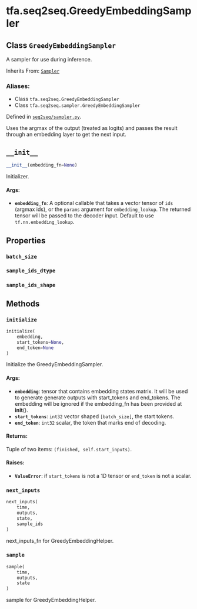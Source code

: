 <div itemscope itemtype="http://developers.google.com/ReferenceObject">
<meta itemprop="name" content="tfa.seq2seq.GreedyEmbeddingSampler" />
<meta itemprop="path" content="Stable" />
<meta itemprop="property" content="batch_size"/>
<meta itemprop="property" content="sample_ids_dtype"/>
<meta itemprop="property" content="sample_ids_shape"/>
<meta itemprop="property" content="__init__"/>
<meta itemprop="property" content="initialize"/>
<meta itemprop="property" content="next_inputs"/>
<meta itemprop="property" content="sample"/>
</div>

# tfa.seq2seq.GreedyEmbeddingSampler

## Class `GreedyEmbeddingSampler`

A sampler for use during inference.

Inherits From: [`Sampler`](../../tfa/seq2seq/Sampler.md)

### Aliases:

* Class `tfa.seq2seq.GreedyEmbeddingSampler`
* Class `tfa.seq2seq.sampler.GreedyEmbeddingSampler`



Defined in [`seq2seq/sampler.py`](https://github.com/tensorflow/addons/tree/0.4-release/tensorflow_addons/seq2seq/sampler.py).

<!-- Placeholder for "Used in" -->

Uses the argmax of the output (treated as logits) and passes the
result through an embedding layer to get the next input.

<h2 id="__init__"><code>__init__</code></h2>

``` python
__init__(embedding_fn=None)
```

Initializer.


#### Args:


* <b>`embedding_fn`</b>: A optional callable that takes a vector tensor of `ids`
  (argmax ids), or the `params` argument for `embedding_lookup`. The
  returned tensor will be passed to the decoder input. Default to use
  `tf.nn.embedding_lookup`.



## Properties

<h3 id="batch_size"><code>batch_size</code></h3>




<h3 id="sample_ids_dtype"><code>sample_ids_dtype</code></h3>




<h3 id="sample_ids_shape"><code>sample_ids_shape</code></h3>






## Methods

<h3 id="initialize"><code>initialize</code></h3>

``` python
initialize(
    embedding,
    start_tokens=None,
    end_token=None
)
```

Initialize the GreedyEmbeddingSampler.


#### Args:


* <b>`embedding`</b>: tensor that contains embedding states matrix. It will be
  used to generate generate outputs with start_tokens and end_tokens.
  The embedding will be ignored if the embedding_fn has been provided
  at __init__().
* <b>`start_tokens`</b>: `int32` vector shaped `[batch_size]`, the start tokens.
* <b>`end_token`</b>: `int32` scalar, the token that marks end of decoding.


#### Returns:

Tuple of two items: `(finished, self.start_inputs)`.


#### Raises:


* <b>`ValueError`</b>: if `start_tokens` is not a 1D tensor or `end_token` is
  not a scalar.

<h3 id="next_inputs"><code>next_inputs</code></h3>

``` python
next_inputs(
    time,
    outputs,
    state,
    sample_ids
)
```

next_inputs_fn for GreedyEmbeddingHelper.


<h3 id="sample"><code>sample</code></h3>

``` python
sample(
    time,
    outputs,
    state
)
```

sample for GreedyEmbeddingHelper.




